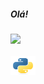 ##### Olá!

<div align="left">
  <a href="https://github.com/ceciliw">
  <img height="130em" src="https://github-readme-stats.vercel.app/api?username=ceciliw&show_icons=true&theme=github_dark&include_all_commits=true&count_private=true"/>
</div>
<!--
💻 Estudante de Ciência da Computação
-->
<div style="display: inline_block"><br>
  <img align="center" alt="Python" height="30" width="40" src="https://raw.githubusercontent.com/devicons/devicon/master/icons/python/python-original.svg">
</div>
